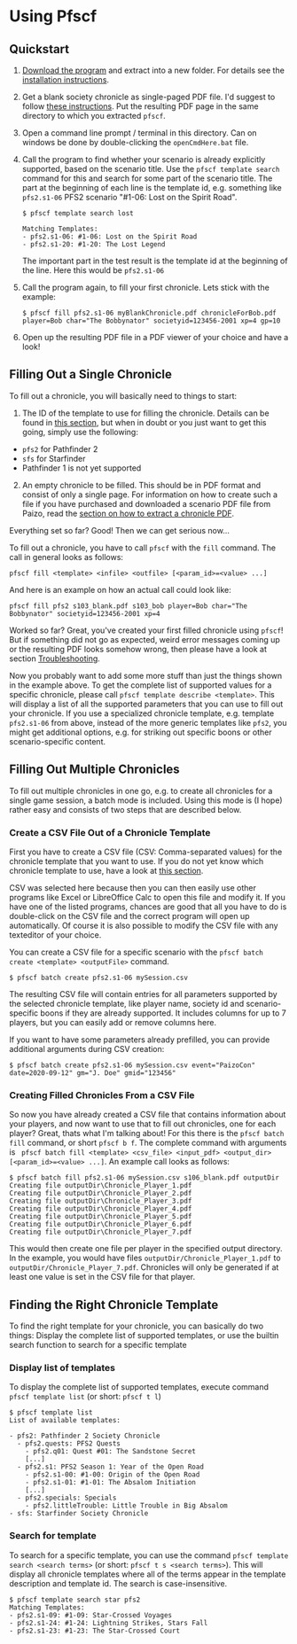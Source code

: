 # Using Pfscf

## Quickstart

1. [Download the program](https://github.com/Blesmol/pfscf/releases) and extract into a new folder. For details see the [installation instructions](installation.md).
2. Get a blank society chronicle as single-paged PDF file. I'd suggest to follow [these instructions](extraction.md). Put the resulting PDF page in the same directory to which you extracted `pfscf`.
3. Open a command line prompt / terminal in this directory. Can on windows be done by double-clicking the `openCmdHere.bat` file.
4. Call the program to find whether your scenario is already explicitly supported, based on the scenario title. Use the `pfscf template search` command for this and search for some part of the scenario title. The part at the beginning of each line is the template id, e.g. something like `pfs2.s1-06` PFS2 scenario "#1-06: Lost on the Spirit Road".

   ```
   $ pfscf template search lost

   Matching Templates:
   - pfs2.s1-06: #1-06: Lost on the Spirit Road
   - pfs2.s1-20: #1-20: The Lost Legend

   ```

   The important part in the test result is the template id at the beginning of the line. Here this would be `pfs2.s1-06`
5. Call the program again, to fill your first chronicle. Lets stick with the example:

   ```
   $ pfscf fill pfs2.s1-06 myBlankChronicle.pdf chronicleForBob.pdf player=Bob char="The Bobbynator" societyid=123456-2001 xp=4 gp=10
   ```

6. Open up the resulting PDF file in a PDF viewer of your choice and have a look!


## Filling Out a Single Chronicle

To fill out a chronicle, you will basically need to things to start:

1. The ID of the template to use for filling the chronicle. Details can be found in [this section](#finding-the-right-chronicle-template), but when in doubt or you just want to get this going, simply use the following:
  * `pfs2` for Pathfinder 2
  * `sfs` for Starfinder
  * Pathfinder 1 is not yet supported
2. An empty chronicle to be filled. This should be in PDF format and consist of only a single page. For information on how to create such a file if you have purchased and downloaded a scenario PDF file from Paizo, read the [section on how to extract a chronicle PDF](extraction.md).

Everything set so far? Good! Then we can get serious now...

To fill out a chronicle, you have to call `pfscf` with the `fill` command. The call in general looks as follows:
```
pfscf fill <template> <infile> <outfile> [<param_id>=<value> ...]
```

And here is an example on how an actual call could look like:
```
pfscf fill pfs2 s103_blank.pdf s103_bob player=Bob char="The Bobbynator" societyid=123456-2001 xp=4
```

Worked so far? Great, you've created your first filled chronicle using `pfscf`! But if something did not go as expected, weird error messages coming up or the resulting PDF looks somehow wrong, then please have a look at section [Troubleshooting](troubleshooting.md).

Now you probably want to add some more stuff than just the things shown in the example above. To get the complete list of supported values for a specific chronicle, please call `pfscf template describe <template>`. This will display a list of all the supported parameters that you can use to fill out your chronicle. If you use a specialized chronicle template, e.g. template `pfs2.s1-06` from above, instead of the more generic templates like `pfs2`, you might get additional options, e.g. for striking out specific boons or other scenario-specific content.

## Filling Out Multiple Chronicles

To fill out multiple chronicles in one go, e.g. to create all chronicles for a single game session, a batch mode is included. Using this mode is (I hope) rather easy and consists of two steps that are described below.

### Create a CSV File Out of a Chronicle Template

First you have to create a CSV file (CSV: Comma-separated values) for the chronicle template that you want to use. If you do not yet know which chronicle template to use, have a look at [this section](#finding-the-right-chronicle-template).

CSV was selected here because then you can then easily use other programs like Excel or LibreOffice Calc to open this file and modify it. If you have one of the listed programs, chances are good that all you have to do is double-click on the CSV file and the correct program will open up automatically. Of course it is also possible to modify the CSV file with any texteditor of your choice.

You can create a CSV file for a specific scenario with the `pfscf batch create <template> <outputFile>` command.
```
$ pfscf batch create pfs2.s1-06 mySession.csv
```

The resulting CSV file will contain entries for all parameters supported by the selected chronicle template, like player name, society id and scenario-specific boons if they are already supported. It includes columns for up to 7 players, but you can easily add or remove columns here.

If you want to have some parameters already prefilled, you can provide additional arguments during CSV creation:
```
$ pfscf batch create pfs2.s1-06 mySession.csv event="PaizoCon" date=2020-09-12" gm="J. Doe" gmid="123456"
```

### Creating Filled Chronicles From a CSV File

So now you have already created a CSV file that contains information about your players, and now want to use that to fill out chronicles, one for each player? Great, thats what I'm talking about! For this there is the `pfscf batch fill` command, or short `pfscf b f`. The complete command with arguments is ` pfscf batch fill <template> <csv_file> <input_pdf> <output_dir> [<param_id>=<value> ...]`. An example call looks as follows:

```
$ pfscf batch fill pfs2.s1-06 mySession.csv s106_blank.pdf outputDir
Creating file outputDir\Chronicle_Player_1.pdf
Creating file outputDir\Chronicle_Player_2.pdf
Creating file outputDir\Chronicle_Player_3.pdf
Creating file outputDir\Chronicle_Player_4.pdf
Creating file outputDir\Chronicle_Player_5.pdf
Creating file outputDir\Chronicle_Player_6.pdf
Creating file outputDir\Chronicle_Player_7.pdf
```

This would then create one file per player in the specified output directory. In the example, you would have files `outputDir/Chronicle_Player_1.pdf` to `outputDir/Chronicle_Player_7.pdf`. Chronicles will only be generated if at least one value is set in the CSV file for that player.

## Finding the Right Chronicle Template

To find the right template for your chronicle, you can basically do two things: Display the complete list of supported templates, or use the builtin search function to search for a specific template

### Display list of templates

To display the complete list of supported templates, execute command `pfscf template list` (or short: `pfscf t l`)
```
$ pfscf template list
List of available templates:

- pfs2: Pathfinder 2 Society Chronicle
  - pfs2.quests: PFS2 Quests
    - pfs2.q01: Quest #01: The Sandstone Secret
	[...]
  - pfs2.s1: PFS2 Season 1: Year of the Open Road
    - pfs2.s1-00: #1-00: Origin of the Open Road
    - pfs2.s1-01: #1-01: The Absalom Initiation
	[...]
  - pfs2.specials: Specials
    - pfs2.littleTrouble: Little Trouble in Big Absalom
- sfs: Starfinder Society Chronicle
```

### Search for template

To search for a specific template, you can use the command `pfscf template search <search terms>` (or short: `pfscf t s <search terms>`). This will display all chronicle templates where all of the terms appear in the template description and template id. The search is case-insensitive.
```
$ pfscf template search star pfs2
Matching Templates:
- pfs2.s1-09: #1-09: Star-Crossed Voyages
- pfs2.s1-24: #1-24: Lightning Strikes, Stars Fall
- pfs2.s1-23: #1-23: The Star-Crossed Court
```

